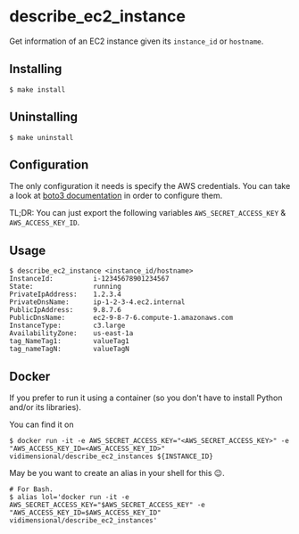 # describe_ec2_instance
Get information of an EC2 instance given its `instance_id` or `hostname`.

## Installing
```
$ make install
```

## Uninstalling
```
$ make uninstall
```

## Configuration
The only configuration it needs is specify the AWS credentials. You can take a look at [boto3 documentation](http://boto3.readthedocs.io/en/latest/guide/configuration.html#configuring-credentials) in order to configure them.

TL;DR: You can just export the following variables `AWS_SECRET_ACCESS_KEY` & `AWS_ACCESS_KEY_ID`.

## Usage
```
$ describe_ec2_instance <instance_id/hostname>
InstanceId:          i-12345678901234567
State:               running
PrivateIpAddress:    1.2.3.4
PrivateDnsName:      ip-1-2-3-4.ec2.internal
PublicIpAddress:     9.8.7.6
PublicDnsName:       ec2-9-8-7-6.compute-1.amazonaws.com
InstanceType:        c3.large
AvailabilityZone:    us-east-1a
tag_NameTag1:        valueTag1
tag_nameTagN:        valueTagN
```

## Docker
If you prefer to run it using a container (so you don't have to install Python and/or its libraries).

You can find it on 
```
$ docker run -it -e AWS_SECRET_ACCESS_KEY="<AWS_SECRET_ACCESS_KEY>" -e "AWS_ACCESS_KEY_ID=<AWS_ACCESS_KEY_ID>" vidimensional/describe_ec2_instances ${INSTANCE_ID}
```
May be you want to create an alias in your shell for this 😉.

```
# For Bash.
$ alias lol='docker run -it -e AWS_SECRET_ACCESS_KEY="$AWS_SECRET_ACCESS_KEY" -e "AWS_ACCESS_KEY_ID=$AWS_ACCESS_KEY_ID" vidimensional/describe_ec2_instances'
```
